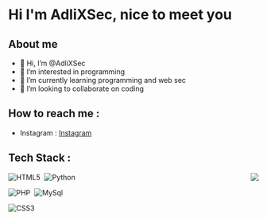 # Hi I'm AdliXSec, nice to meet you

## About me

- 👋 Hi, I’m @AdliXSec
- 👀 I’m interested in programming
- 🌱 I’m currently learning programming and web sec
- 💙 I’m looking to collaborate on coding

## How to reach me :
- Instagram : [Instagram](https://instagram.com/adli.adl._)

## Tech Stack :
<img src="https://raw.githubusercontent.com/vitasha10/vitasha10/master/assets/Night-Coding.gif" align="right">


![HTML5](https://img.shields.io/badge/HTML5-%2311141f?style=flat&logo=html5&logoColor=%23E34F26)&nbsp;
![Python](https://img.shields.io/badge/Python-%2311141f?style=flat&logo=python&logoColor=%23007ACC)&nbsp;

![PHP](https://img.shields.io/badge/PHP-%2311141f?style=flat&logo=php&logoColor=%23777BB4)&nbsp;
![MySql](https://img.shields.io/badge/MySql-%2311141f?style=flat&logo=mysql&logoColor=white)&nbsp;

![CSS3](https://img.shields.io/badge/CSS3-%2311141f?style=flat&logo=css3&logoColor=1572B6)&nbsp;
<!---
AdliXSec/AdliXSec is a ✨ special ✨ repository because its `README.md` (this file) appears on your GitHub profile.
You can click the Preview link to take a look at your changes.
--->
